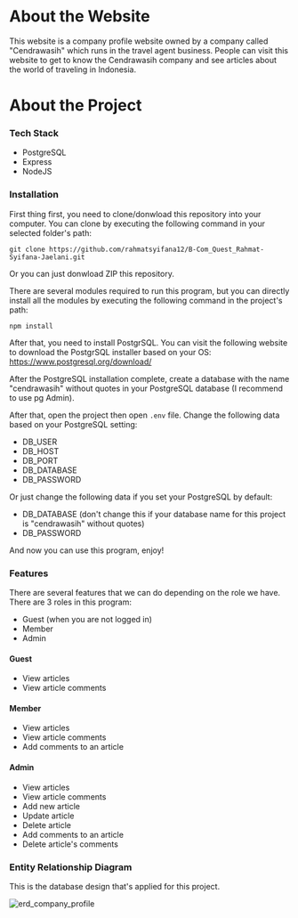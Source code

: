 # About the Website

This website is a company profile website owned by a company called "Cendrawasih" which runs in the travel agent business. People can visit this website to get to know the Cendrawasih company and see articles about the world of traveling in Indonesia.

# About the Project

### Tech Stack

* PostgreSQL
* Express
* NodeJS

### Installation

First thing first, you need to clone/donwload this repository into your computer. You can clone by executing the following command in your selected folder's path:
```
git clone https://github.com/rahmatsyifana12/B-Com_Quest_Rahmat-Syifana-Jaelani.git
```

Or you can just donwload ZIP this repository.

There are several modules required to run this program, but you can directly install all the modules by executing the following command in the project's path:
```
npm install
```

After that, you need to install PostgrSQL. You can visit the following website to download the PostgrSQL installer based on your OS:
https://www.postgresql.org/download/

After the PostgreSQL installation complete, create a database with the name "cendrawasih" without quotes in your PostgreSQL database (I recommend to use pg Admin).

After that, open the project then open ```.env``` file. Change the following data based on your PostgreSQL setting:
* DB_USER
* DB_HOST
* DB_PORT
* DB_DATABASE
* DB_PASSWORD

Or just change the following data if you set your PostgreSQL by default:
* DB_DATABASE (don't change this if your database name for this project is "cendrawasih" without quotes)
* DB_PASSWORD 

And now you can use this program, enjoy!

### Features
There are several features that we can do depending on the role we have. There are 3 roles in this program:
* Guest (when you are not logged in)
* Member
* Admin

#### Guest
* View articles
* View article comments

#### Member
* View articles
* View article comments
* Add comments to an article

#### Admin
* View articles
* View article comments
* Add new article
* Update article
* Delete article
* Add comments to an article
* Delete article's comments

### Entity Relationship Diagram
This is the database design that's applied for this project.

![erd_company_profile](https://user-images.githubusercontent.com/70148910/159276662-7adcfe38-d0d7-48bf-abf7-8202ce752047.jpg)
